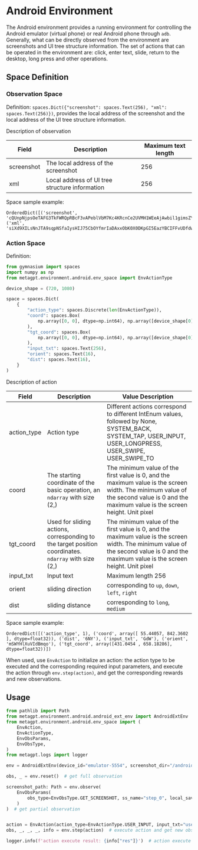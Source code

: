 # Android Environment

The Android environment provides a running environment for controlling the Android emulator (virtual phone) or real Android phone through `adb`. Generally, what can be directly observed from the environment are screenshots and UI tree structure information. The set of actions that can be operated in the environment are: click, enter text, slide, return to the desktop, long press and other operations.

## Space Definition

### Observation Space

Definition: `spaces.Dict({"screenshot": spaces.Text(256), "xml": spaces.Text(256)})`, provides the local address of the screenshot and the local address of the UI tree structure information.

Description of observation

| Field      | Description                                    | Maximum text length |
| ---------- | ---------------------------------------------- | ------------------- |
| screenshot | The local address of the screenshot            | 256                 |
| xml        | Local address of UI tree structure information | 256                 |

Space sample example:

```
OrderedDict([('screenshot', 'cQUnpNjpsOeTAFG3TkFWRQpRBcF3vAPeblVbM7Kc4KRcnCe2UVMH1WEeAjAwbil1gimsZYztZBzrfIiYQY820ZEjOgFB'), ('xml', 'siXd9XILsNnJTA9sqpNSfaIysHIJ75CbOYfmrIaDAxxObK0X0DKpGI5EazYBCIFFvUDfdw8ZkHVHhWCSS7AIsD2p7mgu7766pRt37gjhY8cxb')])
```

### Action Space

Definition:

```python
from gymnasium import spaces
import numpy as np
from metagpt.environment.android.env_space import EnvActionType

device_shape = (720, 1080)

space = spaces.Dict(
    {
        "action_type": spaces.Discrete(len(EnvActionType)),
        "coord": spaces.Box(
            np.array([0, 0], dtype=np.int64), np.array([device_shape[0], device_shape[1]], dtype=np.int64)
        ),
        "tgt_coord": spaces.Box(
            np.array([0, 0], dtype=np.int64), np.array([device_shape[0], device_shape[1]], dtype=np.int64)
        ),
        "input_txt": spaces.Text(256),
        "orient": spaces.Text(16),
        "dist": spaces.Text(16),
    }
)
```

Description of action

| Field       | Description                                                                                          | Value Description                                                                                                                                                                       |
| ----------- | ---------------------------------------------------------------------------------------------------- | --------------------------------------------------------------------------------------------------------------------------------------------------------------------------------------- |
| action_type | Action type                                                                                          | Different actions correspond to different IntEnum values, followed by None, SYSTEM_BACK, SYSTEM_TAP, USER_INPUT, USER_LONGPRESS, USER_SWIPE, USER_SWIPE_TO                              |
| coord       | The starting coordinate of the basic operation, an `ndarray` with size (2,)                          | The minimum value of the first value is 0, and the maximum value is the screen width. The minimum value of the second value is 0 and the maximum value is the screen height. Unit pixel |
| tgt_coord   | Used for sliding actions, corresponding to the target position coordinates. `ndarray` with size (2,) | The minimum value of the first value is 0, and the maximum value is the screen width. The minimum value of the second value is 0 and the maximum value is the screen height. Unit pixel |
| input_txt   | Input text                                                                                           | Maximum length 256                                                                                                                                                                      |
| orient      | sliding direction                                                                                    | corresponding to `up`, `down`, `left`, `right`                                                                                                                                          |
| dist        | sliding distance                                                                                     | corresponding to `long`, `medium`                                                                                                                                                       |

Space sample example:

```
OrderedDict([('action_type', 1), ('coord', array([ 55.44057, 842.3602 ], dtype=float32)), ('dist', '6NY'), ('input_txt', 'GdW'), ('orient', 'mSWYHlXuVIdBmqo'), ('tgt_coord', array([431.0454 , 658.18286], dtype=float32))])
```

When used, use `EnvAction` to initialize an action: the action type to be executed and the corresponding required input parameters, and execute the action through `env.step(action)`, and get the corresponding rewards and new observations.

## Usage

```python
from pathlib import Path
from metagpt.environment.android.android_ext_env import AndroidExtEnv
from metagpt.environment.android.env_space import (
    EnvAction,
    EnvActionType,
    EnvObsParams,
    EnvObsType,
)
from metagpt.logs import logger

env = AndroidExtEnv(device_id="emulator-5554", screenshot_dir="/android/path/to/store/screenshot", xml_dir="/android/path/to/store/xml")

obs, _ = env.reset()  # get full observation

screenshot_path: Path = env.observe(
    EnvObsParams(
        obs_type=EnvObsType.GET_SCREENSHOT, ss_name="step_0", local_save_dir="/local/path/to/store/screenshot"
    )
)  # get partial observation


action = EnvAction(action_type=EnvActionType.USER_INPUT, input_txt="user_input")  # define a action, and init corresponding params
obs, _, _, _, info = env.step(action)  # execute action and get new observation

logger.info(f'action execute result: {info["res"]}')  # action execute result
```
